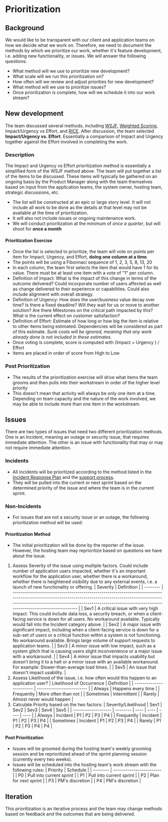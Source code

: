 # Prioritization

## Background

We would like to be transparent with our client and application teams on how we decide what we work on. Therefore, we need to document the methods by which we prioritize our work, whether it's feature development, i.e. adding new functionality, or issues.
We will answer the following questions:

- What method will we use to prioritize new development?
- What scale will we run this prioritization on?
- How often will we review and adjust priorities for new development?
- What method will we use to prioritize issues?
- Once prioritization is complete, how will we schedule it into our work stream?

## New development

The team discussed several methods, including [WSJF](https://www.scaledagileframework.com/wsjf/), [Weighted Scoring](https://www.productplan.com/glossary/weighted-scoring/), Impact/Urgency vs Effort, and [RICE](https://www.productplan.com/glossary/rice-scoring-model/). After discussion, the team selected **Impact/Urgency vs. Effort**. Essentially a comparison of Impact and Urgency together against the Effort involved in completing the work.

### Description

The Impact and Urgency vs Effort prioritization method is essentially a simplified form of the WSJF method above. The team will put together a list of the items to be discussed. These items will typically be gathered on an ongoing basis by the Product Manager along with the team themselves based on input from the application teams, the system owner, hosting team, strategic discussions, etc.

- The list will be constructed at an epic or large story level. It will not include all work to be done as the details at that level may not be available at the time of prioritization.
- It will also not include issues or ongoing maintenance work.
- We will conduct prioritization at the minimum of _once a quarter_, but will shoot for **once a month**

#### Prioritization Exercise

- Once the list is selected to prioritize, the team will vote on points per item for Impact, Urgency, and Effort, **doing one column at a time**.
- The points will be using a Fibonnaci sequence of 1, 2, 3, 5, 8, 13, 20
- In each column, the team first selects the item that would have 1 for its value. There must be at least one item with a vote of "1" per column.
- Definition of Impact: What is the impact of this change in terms of the outcome delivered? Could incorporate number of users affected as well as change delivered to their experience or capabilities. Could also include alignment with overall strategy.
- Definition of Urgency: How does the user/business value decay over time? Is there a fixed deadline? Will they wait for us or move to another solution? Are there Milestones on the critical path impacted by this? What is the current effect on customer satisfaction?
- Definition of Effort: Estimate of how long or how big the item is relative to other items being estimated. Dependencies will be considered as part of this estimate. _Sunk costs will be ignored, meaning that any work already done is not included in these estimates._
- Once voting is complete, score is computed with (Impact + Urgency ) / Effort
- Items are placed in order of score from High to Low

### Post Prioritization

- The results of the prioritization exercise will drive what items the team grooms and then pulls into their workstream in order of the higher level priority
- This doesn't mean that activity will always be only one item at a time. Depending on team capacity and the nature of the work involved, we may be able to include more than one item in the workstream.

## Issues

There are two types of issues that need two different prioritization methods. One is an Incident, meaning an outage or security issue, that requires immediate attention. The other is an issue with functionality that may or may not require immediate attention.

### Incidents

- All incidents will be prioritized according to the method listed in the [Incident Response Plan](https://acf-headstart.box.com/s/qvvzav6qy6swy7i6dj5a6125uw8ws29q) and the [support process](https://github.com/OHS-Hosting-Infrastructure/infrastructure/blob/main/docs/how-we-work/support-process.md#support-response-workflow-for-hosting-team).
- They will be pulled into the current or next sprint based on the determined priority of the issue and where the team is in the current sprint.

### Non-Incidents

- For issues that are not a security issue or an outage, the following prioritization method will be used:

#### Prioritization Method

- The initial prioritization will be done by the reporter of the issue. However, the hosting team may reprioritize based on questions we have about the issue.

1. Assess Severity of the issue using multiple factors. Could include number of application users impacted, whether it's an important workflow for the application user, whether there is a workaround, whether there is heightened visibility due to any external events, i.e. a launch of new functionality or offering.
   | Severity | Definition                                                                                                                                                                                                                                                     |
   | -------- | -------------------------------------------------------------------------------------------------------------------------------------------------------------------------------------------------------------------------------------------------------------- |
   | Sev1     | A critical issue with very high impact. This could include data loss, a security breach, or when a client-facing service is down for all users. No workaround available. Typically would fall into the Incident category above.                                |
   | Sev2     | A major issue with significant impact, including when a client-facing service is down for a sub-set of users or a critical function within a system is not functioning. No workaround available. Brings large volume of support requests to application teams. |
   | Sev3     | A minor issue with low impact, such as a system glitch that is causing users slight inconvenience or a major issue with a workaround.                                                                                                                          |
   | Sev4     | A minor issue that impacts usability but doesn’t bring it to a halt or a minor issue with an available workaround. For example: Slower-than-average load times.                                                                                                |
   | Sev5     | An issue that doesn't impact usability.                                                                                                                                                                                                                        |
1. Assess Likelihood of the issue, i.e. how often would this happen to an application user?
   | Likelihood of Occurrence | Definition                |
   | ------------------------ | ------------------------- |
   | Always                   | Happens every time        |
   | Frequently               | More often than not       |
   | Sometimes                | Intermittent              |
   | Rarely                   | Almost never would happen |
1. Calculate Priority based on the two factors:
   | Severity/Likelihood | Sev1     | Sev2 | Sev3 | Sev4 | Sev5 |
   | ------------------- | -------- | ---- | ---- | ---- | ---- |
   | Always              | Incident | P1   | P2   | P3   | P4   |
   | Frequently          | Incident | P1   | P2   | P3   | P4   |
   | Sometimes           | Incident | P1   | P2   | P3   | P4   |
   | Rarely              | P1       | P2   | P3   | P4   | P4   |

#### Post Prioritization

- Issues will be groomed during the hosting team's weekly grooming session and be reprioritized ahead of the sprint planning session (currently every two weeks).
- Issues will be scheduled into the hosting team's work stream with the following rules:
  | Priority | Schedule                 |
  | -------- | ------------------------ |
  | P0       | Pull into current sprint |
  | P1       | Pull into current sprint |
  | P2       | Plan for next sprint     |
  | P3       | PM's discretion          |
  | P4       | PM's discretion          |

## Iteration

This prioritization is an iterative process and the team may change methods based on feedback and the outcomes that are being delivered.
